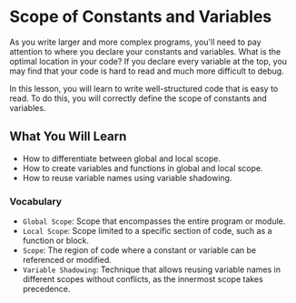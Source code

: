 # Scope of Constants and Variables

As you write larger and more complex programs, you'll need to pay attention to where you declare your constants and variables. What is the optimal location in your code? If you declare every variable at the top, you may find that your code is hard to read and much more difficult to debug.

In this lesson, you will learn to write well-structured code that is easy to read. To do this, you will correctly define the scope of constants and variables.

## What You Will Learn
- How to differentiate between global and local scope.
- How to create variables and functions in global and local scope.
- How to reuse variable names using variable shadowing.

### Vocabulary
- `Global Scope`: Scope that encompasses the entire program or module.
- `Local Scope`: Scope limited to a specific section of code, such as a function or block.
- `Scope`: The region of code where a constant or variable can be referenced or modified.
- `Variable Shadowing`: Technique that allows reusing variable names in different scopes without conflicts, as the innermost scope takes precedence.
